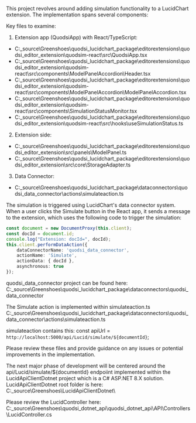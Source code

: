 This project revolves around adding simulation functionality to a LucidChart extension. The implementation spans several components:

Key files to examine:
1. Extension app (QuodsiApp) with React/TypeScript:
- C:\_source\Greenshoes\quodsi_lucidchart_package\editorextensions\quodsi_editor_extension\quodsim-react\src\QuodsiApp.tsx
- C:\_source\Greenshoes\quodsi_lucidchart_package\editorextensions\quodsi_editor_extension\quodsim-react\src\components\ModelPanelAccordion\Header.tsx
- C:\_source\Greenshoes\quodsi_lucidchart_package\editorextensions\quodsi_editor_extension\quodsim-react\src\components\ModelPanelAccordion\ModelPanelAccordion.tsx
- C:\_source\Greenshoes\quodsi_lucidchart_package\editorextensions\quodsi_editor_extension\quodsim-react\src\components\SimulationStatusMonitor.tsx
- C:\_source\Greenshoes\quodsi_lucidchart_package\editorextensions\quodsi_editor_extension\quodsim-react\src\hooks\useSimulationStatus.ts

2. Extension side:
- C:\_source\Greenshoes\quodsi_lucidchart_package\editorextensions\quodsi_editor_extension\src\panels\ModelPanel.ts
- C:\_source\Greenshoes\quodsi_lucidchart_package\editorextensions\quodsi_editor_extension\src\core\StorageAdapter.ts

3. Data Connector:
- C:\_source\Greenshoes\quodsi_lucidchart_package\dataconnectors\quodsi_data_connector\actions\simulateaction.ts

The simulation is triggered using LucidChart's data connector system. When a user clicks the Simulate button in the React app, it sends a message to the extension, which uses the following code to trigger the simulation:

```typescript
const document = new DocumentProxy(this.client);
const docId = document.id;
console.log("Extension: docId=", docId);
this.client.performDataAction({
    dataConnectorName: 'quodsi_data_connector',
    actionName: 'Simulate',
    actionData: { docId },
    asynchronous: true
});
```

quodsi_data_connector project can be found here:
C:\_source\Greenshoes\quodsi_lucidchart_package\dataconnectors\quodsi_data_connector

The Simulate action is implemented within simulateaction.ts
C:\_source\Greenshoes\quodsi_lucidchart_package\dataconnectors\quodsi_data_connector\actions\simulateaction.ts

simulateaction contains this:
const apiUrl = `http://localhost:5000/api/Lucid/simulate/${documentId}`;


Please review these files and provide guidance on any issues or potential improvements in the implementation.

The next major phase of development will be centered around the api/Lucid/simulate/${documentId} endpoiint implemented within the LucidApiClientDotnet project which is a C# ASP.NET 8.X solution. LucidApiClientDotnet root folder is here:
C:\_source\Greenshoes\LucidApiClientDotnet\

Please review the LucidController here:
C:\_source\Greenshoes\quodsi_dotnet_api\quodsi_dotnet_api\API\Controllers\LucidController.cs